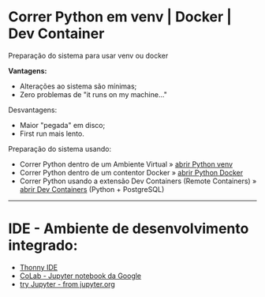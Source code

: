 # Correr Python em venv | Docker | Dev Container
Preparação do sistema para usar venv ou docker

**Vantagens:**
* Alterações ao sistema são mínimas;
* Zero problemas de "it runs on my machine..."


Desvantagens:
* Maior "pegada" em disco;
* First run mais lento.

Preparação do sistema usando:

* Correr Python dentro de um Ambiente Virtual » [abrir Python venv](python_venv.md)
* Correr Python dentro de um contentor Docker » [abrir Python Docker](python_docker.md)
* Correr Python usando a extensão Dev Containers (Remote Containers) » [abrir Dev Containers](python_dev_containers.md) (Python + PostgreSQL)


***

# IDE - Ambiente de desenvolvimento integrado:
* [Thonny IDE](https://thonny.org/)
* [CoLab - Jupyter notebook da Google](https://colab.research.google.com/)
* [try Jupyter - from jupyter.org](https://jupyter.org/try-jupyter/lab/)
